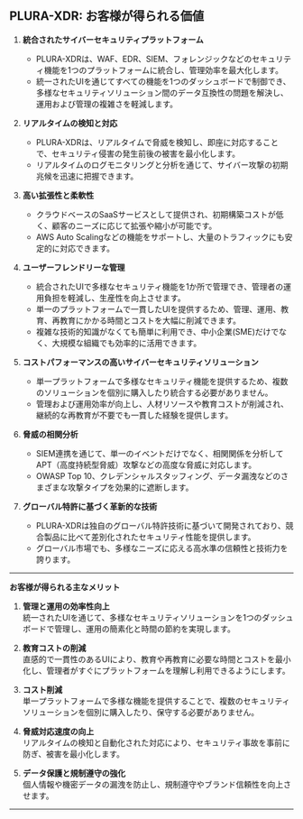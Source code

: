 ## PLURA-XDR: お客様が得られる価値

1. **統合されたサイバーセキュリティプラットフォーム**  
   - PLURA-XDRは、WAF、EDR、SIEM、フォレンジックなどのセキュリティ機能を1つのプラットフォームに統合し、管理効率を最大化します。  
   - 統一されたUIを通じてすべての機能を1つのダッシュボードで制御でき、多様なセキュリティソリューション間のデータ互換性の問題を解決し、運用および管理の複雑さを軽減します。  

2. **リアルタイムの検知と対応**  
   - PLURA-XDRは、リアルタイムで脅威を検知し、即座に対応することで、セキュリティ侵害の発生前後の被害を最小化します。  
   - リアルタイムのログモニタリングと分析を通じて、サイバー攻撃の初期兆候を迅速に把握できます。  

3. **高い拡張性と柔軟性**  
   - クラウドベースのSaaSサービスとして提供され、初期構築コストが低く、顧客のニーズに応じて拡張や縮小が可能です。  
   - AWS Auto Scalingなどの機能をサポートし、大量のトラフィックにも安定的に対応できます。  

4. **ユーザーフレンドリーな管理**  
   - 統合されたUIで多様なセキュリティ機能を1か所で管理でき、管理者の運用負担を軽減し、生産性を向上させます。  
   - 単一のプラットフォームで一貫したUIを提供するため、管理、運用、教育、再教育にかかる時間とコストを大幅に削減できます。  
   - 複雑な技術的知識がなくても簡単に利用でき、中小企業(SME)だけでなく、大規模な組織でも効率的に活用できます。  

5. **コストパフォーマンスの高いサイバーセキュリティソリューション**  
   - 単一プラットフォームで多様なセキュリティ機能を提供するため、複数のソリューションを個別に購入したり統合する必要がありません。  
   - 管理および運用効率が向上し、人材リソースや教育コストが削減され、継続的な再教育が不要でも一貫した経験を提供します。  

6. **脅威の相関分析**  
   - SIEM連携を通じて、単一のイベントだけでなく、相関関係を分析してAPT（高度持続型脅威）攻撃などの高度な脅威に対応します。  
   - OWASP Top 10、クレデンシャルスタッフィング、データ漏洩などのさまざまな攻撃タイプを効果的に遮断します。  

7. **グローバル特許に基づく革新的な技術**  
   - PLURA-XDRは独自のグローバル特許技術に基づいて開発されており、競合製品に比べて差別化されたセキュリティ性能を提供します。  
   - グローバル市場でも、多様なニーズに応える高水準の信頼性と技術力を誇ります。  

---

**お客様が得られる主なメリット**  

1. **管理と運用の効率性向上**  
   統一されたUIを通じて、多様なセキュリティソリューションを1つのダッシュボードで管理し、運用の簡素化と時間の節約を実現します。  

2. **教育コストの削減**  
   直感的で一貫性のあるUIにより、教育や再教育に必要な時間とコストを最小化し、管理者がすぐにプラットフォームを理解し利用できるようにします。  

3. **コスト削減**  
   単一プラットフォームで多様な機能を提供することで、複数のセキュリティソリューションを個別に購入したり、保守する必要がありません。  

4. **脅威対応速度の向上**  
   リアルタイムの検知と自動化された対応により、セキュリティ事故を事前に防ぎ、被害を最小化します。  

5. **データ保護と規制遵守の強化**  
   個人情報や機密データの漏洩を防止し、規制遵守やブランド信頼性を向上させます。  

---

